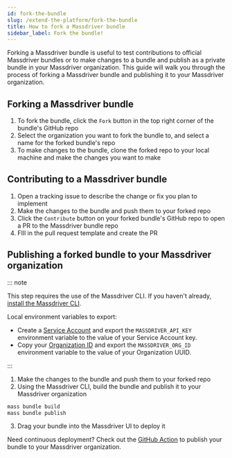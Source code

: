 ```yaml
---
id: fork-the-bundle
slug: /extend-the-platform/fork-the-bundle
title: How to fork a Massdriver bundle
sidebar_label: Fork the bundle!
---
```


Forking a Massdriver bundle is useful to test contributions to official Massdriver bundles or to make changes to a bundle and publish as a private bundle in your Massdriver organization. This guide will walk you through the process of forking a Massdriver bundle and publishing it to your Massdriver organization.

## Forking a Massdriver bundle

1. To fork the bundle, click the `Fork` button in the top right corner of the bundle's GitHub repo
2. Select the organization you want to fork the bundle to, and select a name for the forked bundle's repo
3. To make changes to the bundle, clone the forked repo to your local machine and make the changes you want to make

## Contributing to a Massdriver bundle

1. Open a tracking issue to describe the change or fix you plan to implement
2. Make the changes to the bundle and push them to your forked repo
3. Click the `Contribute` button on your forked bundle's GitHub repo to open a PR to the Massdriver bundle repo
4. FIll in the pull request template and create the PR

## Publishing a forked bundle to your Massdriver organization

::: note

This step requires the use of the Massdriver CLI. If you haven't already, [install the Massdriver CLI](/cli/overview).

Local environment variables to export:
* Create a [Service Account](/platform/service-accounts) and export the `MASSDRIVER_API_KEY` environment variable to the value of your Service Account key.
* Copy your [Organization ID](/concepts/organizations) and export the `MASSDRIVER_ORG_ID` environment variable to the value of your Organization UUID.

:::

1. Make the changes to the bundle and push them to your forked repo
2. Using the Massdriver CLI, build the bundle and publish it to your Massdriver organization

```bash
mass bundle build
mass bundle publish
```

3. Drag your bundle into the Massdriver UI to deploy it

Need continuous deployment? Check out the [GitHub Action](/bundles/github-action) to publish your bundle to your Massdriver organization.